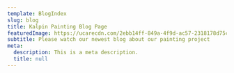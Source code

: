 ```yaml
---
template: BlogIndex
slug: blog
title: Kalpin Painting Blog Page
featuredImage: https://ucarecdn.com/2ebb14ff-849a-4f9d-ac57-2318178d75ca/
subtitle: Please watch our newest blog about our painting project
meta:
  description: This is a meta description.
  title: null
---
```

